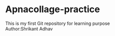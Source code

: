 # Apnacollage-practice
This is my first Git repository for learning purpose
<br>
Author:Shrikant Adhav
